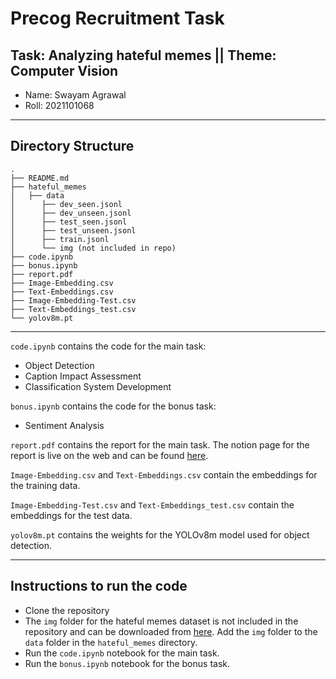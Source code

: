# Precog Recruitment Task

## Task: Analyzing hateful memes || Theme: Computer Vision

- Name: Swayam Agrawal
- Roll: 2021101068
  
----

## Directory Structure
```
.
├── README.md
├── hateful_memes
│   ├── data
│      ├── dev_seen.jsonl
│      ├── dev_unseen.jsonl
│      ├── test_seen.jsonl
│      ├── test_unseen.jsonl
│      ├── train.jsonl
│      └── img (not included in repo)  
├── code.ipynb
├── bonus.ipynb
├── report.pdf
├── Image-Embedding.csv
├── Text-Embeddings.csv
├── Image-Embedding-Test.csv
├── Text-Embeddings_test.csv
└── yolov8m.pt 
```

----

`code.ipynb` contains the code for the main task:
  - Object Detection
  - Caption Impact Assessment
  - Classification System Development

`bonus.ipynb` contains the code for the bonus task:
  - Sentiment Analysis

`report.pdf` contains the report for the main task. The notion page for the report is live on the web and can be found [here](https://acoustic-art-669.notion.site/Precog-Task-Report-028caca7e5aa481e8007481e05aa8473?pvs=4).

`Image-Embedding.csv` and `Text-Embeddings.csv` contain the embeddings for the training data.

`Image-Embedding-Test.csv` and `Text-Embeddings_test.csv` contain the embeddings for the test data.

`yolov8m.pt` contains the weights for the YOLOv8m model used for object detection.

----

## Instructions to run the code
- Clone the repository
- The `img` folder for the hateful memes dataset is not included in the repository and can be downloaded from [here](https://hatefulmemeschallenge.com/). Add the `img` folder to the `data` folder in the `hateful_memes` directory.
- Run the `code.ipynb` notebook for the main task.
- Run the `bonus.ipynb` notebook for the bonus task.